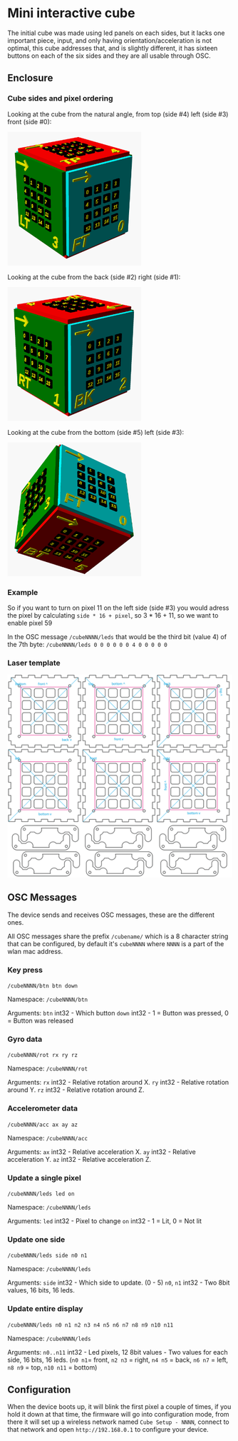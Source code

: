 # Mini interactive cube

The initial cube was made using led panels on each sides, but it lacks one important piece, input, and only having orientation/acceleration is not optimal, this cube addresses that, and is slightly different, it has sixteen buttons on each of the six sides and they are all usable through OSC.






## Enclosure



### Cube sides and pixel ordering

Looking at the cube from the natural angle, from top (side #4) left (side #3) front (side #0):

<img src="https://github.com/interactiveBrick/mini-interactive-cube/raw/master/doc/cube1.png" width="300" height="300" alt="Top/Left/Front" />

Looking at the cube from the back (side #2) right (side #1):

<img src="https://github.com/interactiveBrick/mini-interactive-cube/raw/master/doc/cube2.png" width="300" height="300" alt="Back/Right" />

Looking at the cube from the bottom (side #5) left (side #3):

<img src="https://github.com/interactiveBrick/mini-interactive-cube/raw/master/doc/cube3.png" width="300" height="300" alt="Bottom/Left" />



### Example

So if you want to turn on pixel 11 on the left side (side #3) you would adress the pixel by calculating `side * 16 + pixel`, so 3 * 16 + 11, so we want to enable pixel 59

In the OSC message `/cubeNNNN/leds` that would be the third bit (value 4) of the 7th byte: `/cubeNNNN/leds 0 0 0 0 0 0 4 0 0 0 0 0`







### Laser template

![Enclosure](doc/enclosure.png)





## OSC Messages

The device sends and receives OSC messages, these are the different ones.

All OSC messages share the prefix `/cubename/` which is a 8 character string that can be configured, by default it's `cubeNNNN` where `NNNN` is a part of the wlan mac address.



### Key press

`/cubeNNNN/btn btn down`

Namespace: `/cubeNNNN/btn`

Arguments:
  `btn` int32 - Which button
  `down` int32 - 1 = Button was pressed, 0 = Button was released


### Gyro data

`/cubeNNNN/rot rx ry rz`

Namespace: `/cubeNNNN/rot`

Arguments:
  `rx` int32 - Relative rotation around X.
  `ry` int32 - Relative rotation around Y.
  `rz` int32 - Relative rotation around Z.


### Accelerometer data

`/cubeNNNN/acc ax ay az`

Namespace: `/cubeNNNN/acc`

Arguments:
  `ax` int32 - Relative acceleration X.
  `ay` int32 - Relative acceleration Y.
  `az` int32 - Relative acceleration Z.



### Update a single pixel

`/cubeNNNN/leds led on`

Namespace: `/cubeNNNN/leds`

Arguments:
  `led` int32 - Pixel to change
  `on` int32 - 1 = Lit, 0 = Not lit 



### Update one side

`/cubeNNNN/leds side n0 n1`

Namespace: `/cubeNNNN/leds`

Arguments:
  `side` int32 - Which side to update. (0 - 5)
  `n0`, `n1` int32 - Two 8bit values, 16 bits, 16 leds.



### Update entire display

`/cubeNNNN/leds n0 n1 n2 n3 n4 n5 n6 n7 n8 n9 n10 n11`

Namespace: `/cubeNNNN/leds`

Arguments:
  `n0..n11` int32 - Led pixels, 12 8bit values - Two values for each side, 16 bits, 16 leds. (`n0 n1`= front, `n2 n3` = right, `n4 n5` = back, `n6 n7` = left, `n8 n9` = top, `n10 n11` = bottom)



## Configuration

When the device boots up, it will blink the first pixel a couple of times, if you hold it down at that time, the firmware will go into configuration mode, from there it will set up a wireless network named `Cube Setup - NNNN`, connect to that network and open `http://192.168.0.1` to configure your device.




